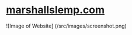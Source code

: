 # [marshallslemp.com](http://www.marshallslemp.com)

![Image of Website]
(/src/images/screenshot.png)